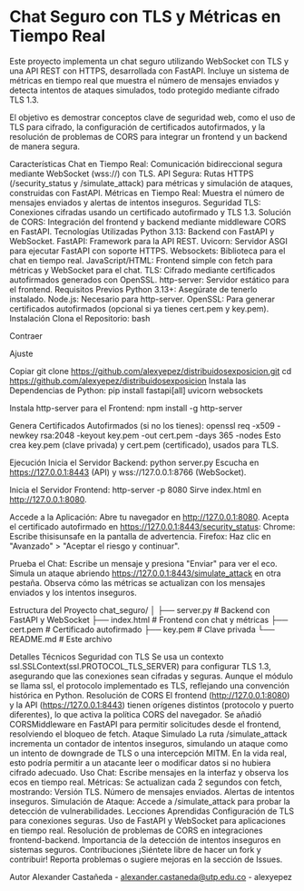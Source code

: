 # Chat Seguro con TLS y Métricas en Tiempo Real
Este proyecto implementa un chat seguro utilizando WebSocket con TLS y una API REST con HTTPS, desarrollada con FastAPI. Incluye un sistema de métricas en tiempo real que muestra el número de mensajes enviados y detecta intentos de ataques simulados, todo protegido mediante cifrado TLS 1.3.

El objetivo es demostrar conceptos clave de seguridad web, como el uso de TLS para cifrado, la configuración de certificados autofirmados, y la resolución de problemas de CORS para integrar un frontend y un backend de manera segura.

Características
Chat en Tiempo Real: Comunicación bidireccional segura mediante WebSocket (wss://) con TLS.
API Segura: Rutas HTTPS (/security_status y /simulate_attack) para métricas y simulación de ataques, construidas con FastAPI.
Métricas en Tiempo Real: Muestra el número de mensajes enviados y alertas de intentos inseguros.
Seguridad TLS: Conexiones cifradas usando un certificado autofirmado y TLS 1.3.
Solución de CORS: Integración del frontend y backend mediante middleware CORS en FastAPI.
Tecnologías Utilizadas
Python 3.13: Backend con FastAPI y WebSocket.
FastAPI: Framework para la API REST.
Uvicorn: Servidor ASGI para ejecutar FastAPI con soporte HTTPS.
Websockets: Biblioteca para el chat en tiempo real.
JavaScript/HTML: Frontend simple con fetch para métricas y WebSocket para el chat.
TLS: Cifrado mediante certificados autofirmados generados con OpenSSL.
http-server: Servidor estático para el frontend.
Requisitos Previos
Python 3.13+: Asegúrate de tenerlo instalado.
Node.js: Necesario para http-server.
OpenSSL: Para generar certificados autofirmados (opcional si ya tienes cert.pem y key.pem).
Instalación
Clona el Repositorio:
bash

Contraer

Ajuste

Copiar
git clone https://github.com/alexyepez/distribuidosexposicion.git
cd https://github.com/alexyepez/distribuidosexposicion
Instala las Dependencias de Python:
pip install fastapi[all] uvicorn websockets

Instala http-server para el Frontend:
npm install -g http-server

Genera Certificados Autofirmados (si no los tienes):
openssl req -x509 -newkey rsa:2048 -keyout key.pem -out cert.pem -days 365 -nodes
Esto crea key.pem (clave privada) y cert.pem (certificado), usados para TLS.

Ejecución
Inicia el Servidor Backend:
python server.py
Escucha en https://127.0.0.1:8443 (API) y wss://127.0.0.1:8766 (WebSocket).

Inicia el Servidor Frontend:
http-server -p 8080
Sirve index.html en http://127.0.0.1:8080.

Accede a la Aplicación:
Abre tu navegador en http://127.0.0.1:8080.
Acepta el certificado autofirmado en https://127.0.0.1:8443/security_status:
Chrome: Escribe thisisunsafe en la pantalla de advertencia.
Firefox: Haz clic en "Avanzado" > "Aceptar el riesgo y continuar".

Prueba el Chat:
Escribe un mensaje y presiona "Enviar" para ver el eco.
Simula un ataque abriendo https://127.0.0.1:8443/simulate_attack en otra pestaña.
Observa cómo las métricas se actualizan con los mensajes enviados y los intentos inseguros.

Estructura del Proyecto
chat_seguro/
│
├── server.py         # Backend con FastAPI y WebSocket
├── index.html        # Frontend con chat y métricas
├── cert.pem          # Certificado autofirmado
├── key.pem           # Clave privada
└── README.md         # Este archivo

Detalles Técnicos
Seguridad con TLS
Se usa un contexto ssl.SSLContext(ssl.PROTOCOL_TLS_SERVER) para configurar TLS 1.3, asegurando que las conexiones sean cifradas y seguras.
Aunque el módulo se llama ssl, el protocolo implementado es TLS, reflejando una convención histórica en Python.
Resolución de CORS
El frontend (http://127.0.0.1:8080) y la API (https://127.0.0.1:8443) tienen orígenes distintos (protocolo y puerto diferentes), lo que activa la política CORS del navegador.
Se añadió CORSMiddleware en FastAPI para permitir solicitudes desde el frontend, resolviendo el bloqueo de fetch.
Ataque Simulado
La ruta /simulate_attack incrementa un contador de intentos inseguros, simulando un ataque como un intento de downgrade de TLS o una intercepción MITM.
En la vida real, esto podría permitir a un atacante leer o modificar datos si no hubiera cifrado adecuado.
Uso
Chat: Escribe mensajes en la interfaz y observa los ecos en tiempo real.
Métricas: Se actualizan cada 2 segundos con fetch, mostrando:
Versión TLS.
Número de mensajes enviados.
Alertas de intentos inseguros.
Simulación de Ataque: Accede a /simulate_attack para probar la detección de vulnerabilidades.
Lecciones Aprendidas
Configuración de TLS para conexiones seguras.
Uso de FastAPI y WebSocket para aplicaciones en tiempo real.
Resolución de problemas de CORS en integraciones frontend-backend.
Importancia de la detección de intentos inseguros en sistemas seguros.
Contribuciones
¡Siéntete libre de hacer un fork y contribuir! Reporta problemas o sugiere mejoras en la sección de Issues.

Autor
Alexander Castañeda - alexander.castaneda@utp.edu.co - alexyepez
